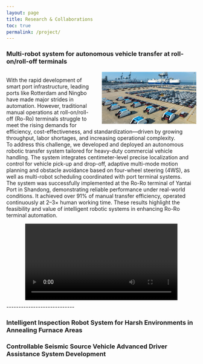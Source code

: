 ```yaml
---
layout: page
title: Research & Collaborations
toc: true
permalink: /project/
---
```


### Multi-robot system for autonomous vehicle transfer at roll-on/roll-off terminals


<div style="overflow: hidden;">
  <img src="/pic/1.png" alt="图片名称"
       style="float: right; width: 50%; margin-left: 20px; margin-bottom: 10px;">
  <p>
    With the rapid development of smart port infrastructure, leading ports like Rotterdam and Ningbo have made major strides in automation. However, traditional manual operations at roll-on/roll-off (Ro-Ro) terminals struggle to meet the rising demands for efficiency, cost-effectiveness, and standardization—driven by growing throughput, labor shortages, and increasing operational complexity.<br>
    To address this challenge, we developed and deployed an autonomous robotic transfer system tailored for heavy-duty commercial vehicle handling. The system integrates centimeter-level precise localization and control for vehicle pick-up and drop-off, adaptive multi-mode motion planning and obstacle avoidance based on four-wheel steering (4WS), as well as multi-robot scheduling coordinated with port terminal systems.<br>
    The system was successfully implemented at the Ro-Ro terminal of Yantai Port in Shandong, demonstrating reliable performance under real-world conditions. It achieved over 91% of manual transfer efficiency, operated continuously at 2–3× human working time. These results highlight the feasibility and value of intelligent robotic systems in enhancing Ro-Ro terminal automation.
  </p>
</div>


<div style="overflow: hidden;">
  <video style="display: block; margin: 0 auto; width: 80%; margin-bottom: 10px;" controls>
    <source src="/pic/1.mp4" type="video/mp4">
    Your browser does not support the video tag.
  </video>
</div>
----------------------------



### Intelligent Inspection Robot System for Harsh Environments in Annealing Furnace Areas




### Controllable Seismic Source Vehicle Advanced Driver Assistance System Development
